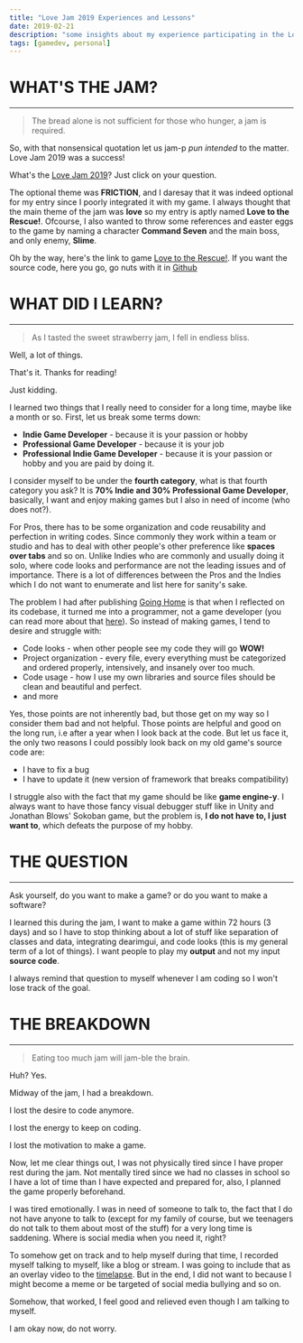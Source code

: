 ```yaml
---
title: "Love Jam 2019 Experiences and Lessons"
date: 2019-02-21
description: "some insights about my experience participating in the Love Jam 2019"
tags: [gamedev, personal]
---
```


# WHAT'S THE JAM?

---

> The bread alone is not sufficient for those who hunger, a jam is required.

So, with that nonsensical quotation let us jam-p *pun intended* to the matter. Love Jam 2019 was a success!

What's the [Love Jam 2019](https://itch.io/jam/love2d-jam-2019)? Just click on your question.

The optional theme was **FRICTION**, and I daresay that it was indeed optional for my entry since I poorly integrated it with my game. I always thought that the main theme of the jam was **love** so my entry is aptly named **Love to the Rescue!**. Ofcourse, I also wanted to throw some references and easter eggs to the game by naming a character **Command Seven** and the main boss, and only enemy, **Slime**.

Oh by the way, here's the link to game [Love to the Rescue!](https://brbl.itch.io/love-to-the-rescue). If you want the source code, here you go, go nuts with it in [Github](https://github.com/flamendless/love-jam-2019)

# WHAT DID I LEARN?

---

> As I tasted the sweet strawberry jam, I fell in endless bliss.

Well, a lot of things.

That's it. Thanks for reading!

Just kidding.

I learned two things that I really need to consider for a long time, maybe like a month or so. First, let us break some terms down:

* **Indie Game Developer** - because it is your passion or hobby
* **Professional Game Developer** - because it is your job
* **Professional Indie Game Developer** - because it is your passion or hobby and you are paid by doing it.

I consider myself to be under the **fourth category**, what is that fourth category you ask? It is **70% Indie and 30% Professional Game Developer**, basically, I want and enjoy making games but I also in need of income (who does not?).

For Pros, there has to be some organization and code reusability and perfection in writing codes. Since commonly they work within a team or studio and has to deal with other people's other preference like **spaces over tabs** and so on. Unlike Indies who are commonly and usually doing it solo, where code looks and performance are not the leading issues and of importance. There is a lot of differences between the Pros and the Indies which I do not want to enumerate and list here for sanity's sake.

The problem I had after publishing [Going Home](https://gamejolt.com/games/goinghome/237280) is that when I reflected on its codebase, it turned me into a programmer, not a game developer (you can read more about that [here](https://flamendless.github.io/gamedev/2018/01/08/going-home-remake/)). So instead of making games, I tend to desire and struggle with:

* Code looks - when other people see my code they will go **WOW!**
* Project organization - every file, every everything must be categorized and ordered properly, intensively, and insanely over too much.
* Code usage - how I use my own libraries and source files should be clean and beautiful and perfect.
* and more

Yes, those points are not inherently bad, but those get on my way so I consider them bad and not helpful. Those points are helpful and good on the long run, i.e after a year when I look back at the code. But let us face it, the only two reasons I could possibly look back on my old game's source code are:
		
* I have to fix a bug
* I have to update it (new version of framework that breaks compatibility)

I struggle also with the fact that my game should be like **game engine-y**. I always want to have those fancy visual debugger stuff like in Unity and Jonathan Blows' Sokoban game, but the problem is, **I do not have to, I just want to**, which defeats the purpose of my hobby.

# THE QUESTION

---

Ask yourself, do you want to make a game? or do you want to make a software?

I learned this during the jam, I want to make a game within 72 hours (3 days) and so I have to stop thinking about a lot of stuff like separation of classes and data, integrating dearimgui, and code looks (this is my general term of a lot of things). I want people to play my **output** and not my input **source code**.

I always remind that question to myself whenever I am coding so I won't lose track of the goal.


# THE BREAKDOWN

---

> Eating too much jam will jam-ble the brain.

Huh? Yes.

Midway of the jam, I had a breakdown.

I lost the desire to code anymore.

I lost the energy to keep on coding.

I lost the motivation to make a game.

Now, let me clear things out, I was not physically tired since I have proper rest during the jam. Not mentally tired since we had no classes in school so I have a lot of time than I have expected and prepared for, also, I planned the game properly beforehand.

I was tired emotionally. I was in need of someone to talk to, the fact that I do not have anyone to talk to (except for my family of course, but we teenagers do not talk to them about most of the stuff) for a very long time is saddening. Where is social media when you need it, right?

To somehow get on track and to help myself during that time, I recorded myself talking to myself, like a blog or stream. I was going to include that as an overlay video to the [timelapse](https://www.youtube.com/watch?v=ckCshKBekOE). But in the end, I did not want to because I might become a meme or be targeted of social media bullying and so on.

Somehow, that worked, I feel good and relieved even though I am talking to myself.

I am okay now, do not worry.
